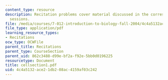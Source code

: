 ```yaml
---
content_type: resource
description: Recitation problems cover material discussed in the corresponding lecture
  sessions.
file: /media/courses/7-012-introduction-to-biology-fall-2004/4c4a5132ace21db208ac4159af03c242_cellsection1.pdf
file_type: application/pdf
learning_resource_types:
- Recitations
ocw_type: OCWFile
parent_title: Recitations
parent_type: CourseSection
parent_uid: 862c3488-d99e-bf2a-f92e-5bb0d0196225
resourcetype: Document
title: cellsection1.pdf
uid: 4c4a5132-ace2-1db2-08ac-4159af03c242
---
```

